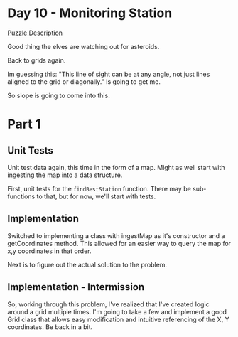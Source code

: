 # Day 10 - Monitoring Station

[Puzzle Description](https://adventofcode.com/2019/day/10)

Good thing the elves are watching out for asteroids.

Back to grids again.

Im guessing this: "This line of sight can be at any angle, not just lines aligned to the grid or diagonally." Is going to get me.

So slope is going to come into this.

# Part 1

## Unit Tests

Unit test data again, this time in the form of a map. Might as well start with ingesting the map into a data structure.

First, unit tests for the `findBestStation` function. There may be sub-functions to that, but for now, we'll start with tests.

## Implementation

Switched to implementing a class with ingestMap as it's constructor and a getCoordinates method. This allowed for an easier way to query the map for x,y coordinates in that order.

Next is to figure out the actual solution to the problem.

## Implementation - Intermission

So, working through this problem, I've realized that I've created logic around a grid multiple times. I'm going to take a few and implement a good Grid class that allows easy modification and intuitive referencing of the X, Y coordinates. Be back in a bit.
